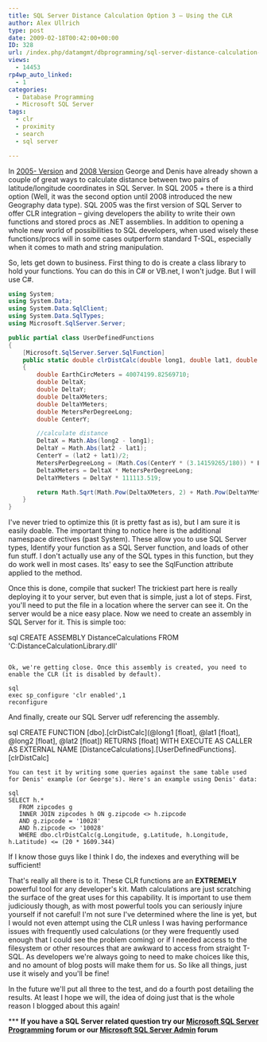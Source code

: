 ```yaml
---
title: SQL Server Distance Calculation Option 3 – Using the CLR
author: Alex Ullrich
type: post
date: 2009-02-18T00:42:00+00:00
ID: 328
url: /index.php/datamgmt/dbprogramming/sql-server-distance-calculation-option-3/
views:
  - 14453
rp4wp_auto_linked:
  - 1
categories:
  - Database Programming
  - Microsoft SQL Server
tags:
  - clr
  - proximity
  - search
  - sql server

---
```

In [2005- Version][1] and [2008 Version][2] George and Denis have already shown a couple of great ways to calculate distance between two pairs of latitude/longitude coordinates in SQL Server. In SQL 2005 + there is a third option (Well, it was the second option until 2008 introduced the new Geography data type). SQL 2005 was the first version of SQL Server to offer CLR integration &#8211; giving developers the ability to write their own functions and stored procs as .NET assemblies. In addition to opening a whole new world of possibilities to SQL developers, when used wisely these functions/procs will in some cases outperform standard T-SQL, especially when it comes to math and string manipulation.

So, lets get down to business. First thing to do is create a class library to hold your functions. You can do this in C# or VB.net, I won't judge. But I will use C#.

```csharp
using System;
using System.Data;
using System.Data.SqlClient;
using System.Data.SqlTypes;
using Microsoft.SqlServer.Server;

public partial class UserDefinedFunctions
{
    [Microsoft.SqlServer.Server.SqlFunction]
    public static double clrDistCalc(double long1, double lat1, double long2, double lat2)
    {
        double EarthCircMeters = 40074199.82569710;
        double DeltaX;
        double DeltaY;
        double DeltaXMeters;
        double DeltaYMeters;
        double MetersPerDegreeLong;
        double CenterY;

        //calculate distance
        DeltaX = Math.Abs(long2 - long1);
        DeltaY = Math.Abs(lat2 - lat1);
        CenterY = (lat2 + lat1)/2;
        MetersPerDegreeLong = (Math.Cos(CenterY * (3.14159265/180)) * EarthCircMeters)/360;
        DeltaXMeters = DeltaX * MetersPerDegreeLong;
        DeltaYMeters = DeltaY * 111113.519;

        return Math.Sqrt(Math.Pow(DeltaXMeters, 2) + Math.Pow(DeltaYMeters, 2))/1609.344;
    }
}
```

I've never tried to optimize this (it is pretty fast as is), but I am sure it is easily doable. The important thing to notice here is the additional namespace directives (past System). These allow you to use SQL Server types, Identify your function as a SQL Server function, and loads of other fun stuff. I don't actually use any of the SQL types in this function, but they do work well in most cases. Its' easy to see the SqlFunction attribute applied to the method.

Once this is done, compile that sucker! The trickiest part here is really deploying it to your server, but even that is simple, just a lot of steps. First, you'll need to put the file in a location where the server can see it. On the server would be a nice easy place. Now we need to create an assembly in SQL Server for it. This is simple too:

sql
CREATE ASSEMBLY DistanceCalculations FROM 'C:DistanceCalculationLibrary.dll'
```

Ok, we're getting close. Once this assembly is created, you need to enable the CLR (it is disabled by default).

sql
exec sp_configure 'clr enabled',1
reconfigure
```

And finally, create our SQL Server udf referencing the assembly. 

sql
CREATE FUNCTION [dbo].[clrDistCalc](@long1 [float], @lat1 [float], @long2 [float], @lat2 [float])
RETURNS [float] WITH EXECUTE AS CALLER
AS 
EXTERNAL NAME [DistanceCalculations].[UserDefinedFunctions].[clrDistCalc]
```
You can test it by writing some queries against the same table used for Denis' example (or George's). Here's an example using Denis' data:

sql
SELECT h.*
   FROM zipcodes g
   INNER JOIN zipcodes h ON g.zipcode <> h.zipcode
   AND g.zipcode = '10028'
   AND h.zipcode <> '10028'
   WHERE dbo.clrDistCalc(g.Longitude, g.Latitude, h.Longitude, h.Latitude) <= (20 * 1609.344)
```

If I know those guys like I think I do, the indexes and everything will be sufficient! 

That's really all there is to it. These CLR functions are an **EXTREMELY** powerful tool for any developer's kit. Math calculations are just scratching the surface of the great uses for this capability. It is important to use them judiciously though, as with most powerful tools you can seriously injure yourself if not careful! I'm not sure I've determined where the line is yet, but I would not even attempt using the CLR unless I was having performance issues with frequently used calculations (or they were frequently used enough that I could see the problem coming) or if I needed access to the filesystem or other resources that are awkward to access from straight T-SQL. As developers we're always going to need to make choices like this, and no amount of blog posts will make them for us. So like all things, just use it wisely and you'll be fine! 

In the future we'll put all three to the test, and do a fourth post detailing the results. At least I hope we will, the idea of doing just that is the whole reason I blogged about this again!

\*** **If you have a SQL Server related question try our [Microsoft SQL Server Programming][3] forum or our [Microsoft SQL Server Admin][4] forum**<ins></ins>

 [1]: /index.php/DataMgmt/DataDesign/sql-server-zipcode-latitude-longitude-pr
 [2]: /index.php/DataMgmt/DataDesign/sql-server-2008-proximity-search-with-th
 [3]: http://forum.ltd.local/viewforum.php?f=17
 [4]: http://forum.ltd.local/viewforum.php?f=22